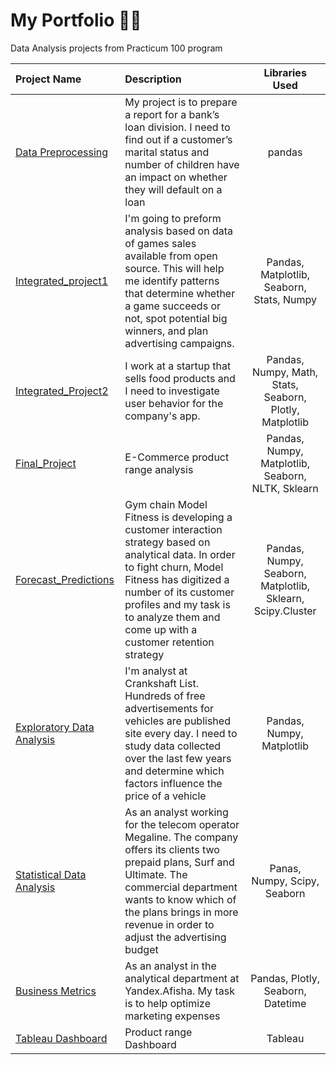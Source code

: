# My Portfolio :man_astronaut:
Data Analysis projects from Practicum 100 program

| Project Name                                                                                        | Description         | Libraries Used|
:-----------------------------------------------------------------------------------------------------|:--------------------|:--------------:|
| [Data Preprocessing](https://github.com/idangold1212/Portfolio/tree/data-preprocessing)| My project is to prepare a report for a bank’s loan division. I need to find out if a customer’s marital status and number of children have an impact on whether they will default on a loan        | pandas
| [Integrated_project1](https://github.com/idangold1212/Portfolio/tree/intergrated_project1)                                                                                                  |I'm going to preform analysis based on data of games sales available from open source. This will help me identify patterns that determine whether a game succeeds or not, spot potential big winners, and plan advertising campaigns.| Pandas, Matplotlib, Seaborn, Stats, Numpy
|[Integrated_Project2](https://github.com/idangold1212/Portfolio/tree/integrated_project2) | I work at a startup that sells food products and I need to investigate user behavior for the company's app. | Pandas, Numpy, Math, Stats, Seaborn, Plotly, Matplotlib
|[Final_Project](https://github.com/idangold1212/Portfolio/tree/final_project)| E-Commerce product range analysis | Pandas, Numpy, Matplotlib, Seaborn, NLTK, Sklearn
|[Forecast_Predictions](https://github.com/idangold1212/Portfolio/tree/forecast)| Gym chain Model Fitness is developing a customer interaction strategy based on analytical data. In order to fight churn, Model Fitness has digitized a number of its customer profiles and my task is to analyze them and come up with a customer retention strategy| Pandas, Numpy, Seaborn, Matplotlib, Sklearn, Scipy.Cluster|
| [Exploratory Data Analysis](https://github.com/idangold1212/Portfolio/tree/EDA)| I'm analyst at Crankshaft List. Hundreds of free advertisements for vehicles are published site every day. I need to study data collected over the last few years and determine which factors influence the price of a vehicle| Pandas, Numpy, Matplotlib|
|[Statistical Data Analysis](https://github.com/idangold1212/Portfolio/tree/sda)| As an analyst working for the telecom operator Megaline. The company offers its clients two prepaid plans, Surf and Ultimate. The commercial department wants to know which of the plans brings in more revenue in order to adjust the advertising budget| Panas, Numpy, Scipy, Seaborn
|[Business Metrics](https://github.com/idangold1212/Portfolio/tree/business-metrics)| As an analyst in the analytical department at Yandex.Afisha. My task is to help optimize marketing expenses| Pandas, Plotly, Seaborn, Datetime|
|[Tableau Dashboard](https://github.com/idangold1212/Portfolio/blob/dashboard/README.md)| Product range Dashboard| Tableau 
